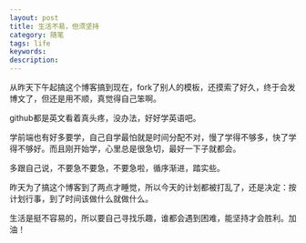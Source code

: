 ```yaml
---
layout: post
title: 生活不易，但须坚持
category: 随笔
tags: life
keywords: 
description: 
---
```


从昨天下午起搞这个博客搞到现在，fork了别人的模板，还摸索了好久，终于会发博文了，但还是用不顺，真觉得自己笨啊。

github都是英文看着真头疼，没办法，好好学英语吧。

学前端也有好多要学，自己自学最怕就是时间分配不对，慢了学得不够多，快了学得不够好。而且刚开始学，心里总是很急切，最好一下子就都会。

多跟自己说，不要急不要急，不要急啦，循序渐进，踏实些。

昨天为了搞这个博客到了两点才睡觉，所以今天的计划都被打乱了，还是决定：按计划行事，到了时间该做什么就做什么。

生活是挺不容易的，所以要自己寻找乐趣，谁都会遇到困难，能坚持才会胜利。加油！
